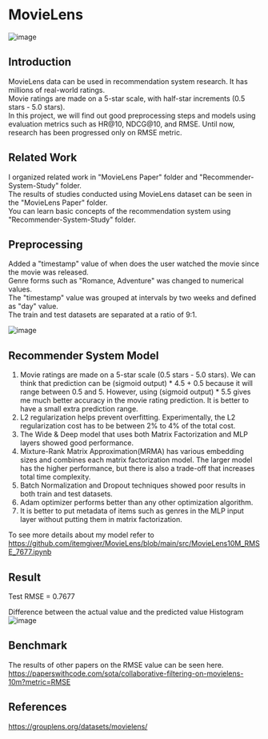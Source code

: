 # MovieLens

![image](https://user-images.githubusercontent.com/87184009/127741772-e7dce7af-1d76-4720-a320-6a87f695c1c8.png)

## Introduction

MovieLens data can be used in recommendation system research. It has millions of real-world ratings. \
Movie ratings are made on a 5-star scale, with half-star increments (0.5 stars - 5.0 stars). \
In this project, we will find out good preprocessing steps and models using evaluation metrics such as HR@10, NDCG@10, and RMSE. Until now, research has been progressed only on RMSE metric.

## Related Work

I organized related work in "MovieLens Paper" folder and "Recommender-System-Study" folder. \
The results of studies conducted using MovieLens dataset can be seen in the "MovieLens Paper" folder. \
You can learn basic concepts of the recommendation system using "Recommender-System-Study" folder.

## Preprocessing

Added a "timestamp" value of when does the user watched the movie since the movie was released. \
Genre forms such as "Romance, Adventure" was changed to numerical values. \
The "timestamp" value was grouped at intervals by two weeks and defined as "day" value. \
The train and test datasets are separated at a ratio of 9:1.

![image](https://user-images.githubusercontent.com/87184009/135739589-75deb6de-054a-4060-9f47-5b2537b5631c.png)

## Recommender System Model

1. Movie ratings are made on a 5-star scale (0.5 stars - 5.0 stars). We can think that prediction can be (sigmoid output) * 4.5 + 0.5 because it will range between 0.5 and 5. However, using (sigmoid output) * 5.5 gives me much better accuracy in the movie rating prediction. It is better to have a small extra prediction range.
2. L2 regularization helps prevent overfitting. Experimentally, the L2 regularization cost has to be between 2% to 4% of the total cost.
3. The Wide & Deep model that uses both Matrix Factorization and MLP layers showed good performance.
4. Mixture-Rank Matrix Approximation(MRMA) has various embedding sizes and combines each matrix factorization model. The larger model has the higher performance, but there is also a trade-off that increases total time complexity.
5. Batch Normalization and Dropout techniques showed poor results in both train and test datasets.
6. Adam optimizer performs better than any other optimization algorithm.
7. It is better to put metadata of items such as genres in the MLP input layer without putting them in matrix factorization.

To see more details about my model refer to \
https://github.com/itemgiver/MovieLens/blob/main/src/MovieLens10M_RMSE_7677.ipynb

## Result

Test RMSE = 0.7677

Difference between the actual value and the predicted value Histogram\
![image](https://user-images.githubusercontent.com/87184009/135738882-dd9aa3f7-549a-4858-bd20-ba4c83c17d36.png)

## Benchmark

The results of other papers on the RMSE value can be seen here. \
https://paperswithcode.com/sota/collaborative-filtering-on-movielens-10m?metric=RMSE

## References
https://grouplens.org/datasets/movielens/
